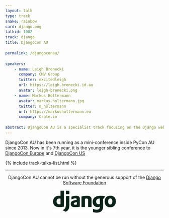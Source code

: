 ```yaml
---
layout: talk
type: track
snake: rainbow
card: django.png
talkid: 1002
track: django
title: DjangoCon AU

permalink: /djangoconau/

speakers: 
    - name: Leigh Brenecki
      company: CMV Group
      twitter: excitedleigh
      url: https://leigh.brenecki.id.au
      avatar: leigh-brenecki.png
    - name: Markus Holtermann
      avatar: markus-holtermann.jpg
      twitter: m_holtermann
      url: https://markusholtermann.eu
      company: Crate.io

abstract: DjangoCon AU is a specialist track focusing on the Django web framework, what you can do with it and how it works.
---
```

<p>
  DjangoCon AU has been running as a mini-conference inside PyCon AU since 2013. Now in it's 7th year, it is the younger sibling conference to <a href="https://2019.djangocon.eu">DjangoCon Europe</a> and <a href="https://2019.djangocon.us/">DjangoCon US</a>
</p>

{% include track-talks-list.html %}

<hr>


<p align="center">DjangoCon AU cannot be run without the generous support of the <a href="https://www.djangoproject.com/foundation/">Django Software Foundation</a><br><br><a href="https://www.djangoproject.com/foundation/"><img src="/static/img/sponsors/django.png" style="width: 200px"/></a></p>

